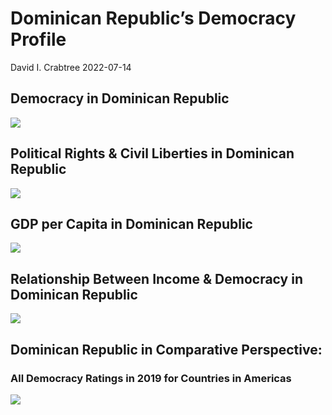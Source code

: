 Dominican Republic’s Democracy Profile
================
David I. Crabtree
2022-07-14

## Democracy in Dominican Republic

![](C:\Users\David\Desktop\PROGRA~1\FILESA~1\CFSS\hw06\reports\DOMINI~2/figure-gfm/Demscore-1.png)<!-- -->

## Political Rights & Civil Liberties in Dominican Republic

![](C:\Users\David\Desktop\PROGRA~1\FILESA~1\CFSS\hw06\reports\DOMINI~2/figure-gfm/Political%20Rights%20&%20Civil%20Libs-1.png)<!-- -->

## GDP per Capita in Dominican Republic

![](C:\Users\David\Desktop\PROGRA~1\FILESA~1\CFSS\hw06\reports\DOMINI~2/figure-gfm/GDP%20per%20Capita-1.png)<!-- -->

## Relationship Between Income & Democracy in Dominican Republic

![](C:\Users\David\Desktop\PROGRA~1\FILESA~1\CFSS\hw06\reports\DOMINI~2/figure-gfm/Income%20&%20Dem-1.png)<!-- -->

## Dominican Republic in Comparative Perspective:

### All Democracy Ratings in 2019 for Countries in Americas

![](C:\Users\David\Desktop\PROGRA~1\FILESA~1\CFSS\hw06\reports\DOMINI~2/figure-gfm/Democracy%20in%20Comparative%20Perspective-1.png)<!-- -->
